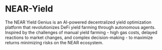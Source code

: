 # NEAR-Yield
The NEAR Yield Genius is an AI-powered decentralized yield optimization platform that revolutionizes DeFi yield farming through autonomous agents. Inspired by the challenges of manual yield farming - high gas costs, delayed reactions to market changes, and complex decision-making - to maximize returns minimizing risks on the NEAR ecosystem.
